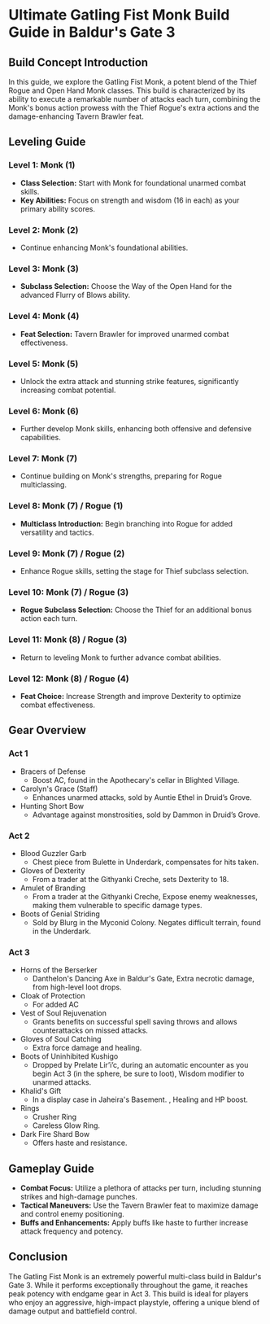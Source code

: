 ﻿# Ultimate Gatling Fist Monk Build Guide in Baldur's Gate 3

## Build Concept Introduction
In this guide, we explore the Gatling Fist Monk, a potent blend of the Thief Rogue and Open Hand Monk classes. This build is characterized by its ability to execute a remarkable number of attacks each turn, combining the Monk's bonus action prowess with the Thief Rogue's extra actions and the damage-enhancing Tavern Brawler feat.

## Leveling Guide

### Level 1: Monk (1)
- **Class Selection:** Start with Monk for foundational unarmed combat skills.
- **Key Abilities:** Focus on strength and wisdom (16 in each) as your primary ability scores.

### Level 2: Monk (2)
- Continue enhancing Monk's foundational abilities.

### Level 3: Monk (3)
- **Subclass Selection:** Choose the Way of the Open Hand for the advanced Flurry of Blows ability.

### Level 4: Monk (4)
- **Feat Selection:** Tavern Brawler for improved unarmed combat effectiveness.

### Level 5: Monk (5)
- Unlock the extra attack and stunning strike features, significantly increasing combat potential.

### Level 6: Monk (6)
- Further develop Monk skills, enhancing both offensive and defensive capabilities.

### Level 7: Monk (7)
- Continue building on Monk's strengths, preparing for Rogue multiclassing.

### Level 8: Monk (7) / Rogue (1)
- **Multiclass Introduction:** Begin branching into Rogue for added versatility and tactics.

### Level 9: Monk (7) / Rogue (2)
- Enhance Rogue skills, setting the stage for Thief subclass selection.

### Level 10: Monk (7) / Rogue (3)
- **Rogue Subclass Selection:** Choose the Thief for an additional bonus action each turn.

### Level 11: Monk (8) / Rogue (3)
- Return to leveling Monk to further advance combat abilities.

### Level 12: Monk (8) / Rogue (4)
- **Feat Choice:** Increase Strength and improve Dexterity to optimize combat effectiveness.

## Gear Overview

### Act 1

- Bracers of Defense
  - Boost AC, found in the Apothecary's cellar in Blighted Village.
- Carolyn's Grace (Staff)
  - Enhances unarmed attacks, sold by Auntie Ethel in Druid’s Grove.
- Hunting Short Bow
  - Advantage against monstrosities, sold by Dammon in Druid’s Grove.

### Act 2

- Blood Guzzler Garb
  - Chest piece from Bulette in Underdark, compensates for hits taken.
- Gloves of Dexterity
  - From a trader at the Githyanki Creche, sets Dexterity to 18.
- Amulet of Branding
  - From a trader at the Githyanki Creche, Expose enemy weaknesses, making them vulnerable to specific damage types.
- Boots of Genial Striding
  - Sold by Blurg in the Myconid Colony. Negates difficult terrain, found in the Underdark.

### Act 3

- Horns of the Berserker
  - Danthelon's Dancing Axe in Baldur's Gate, Extra necrotic damage, from high-level loot drops.
- Cloak of Protection
  - For added AC
- Vest of Soul Rejuvenation
  - Grants benefits on successful spell saving throws and allows counterattacks on missed attacks.
- Gloves of Soul Catching
  - Extra force damage and healing.
- Boots of Uninhibited Kushigo
  - Dropped by Prelate Lir’i’c, during an automatic encounter as you begin Act 3 (in the sphere, be sure to loot), Wisdom modifier to unarmed attacks.
- Khalid's Gift
  - In a display case in Jaheira's Basement. , Healing and HP boost.
- Rings
  - Crusher Ring
  - Careless Glow Ring.
- Dark Fire Shard Bow
  - Offers haste and resistance.

## Gameplay Guide
- **Combat Focus:** Utilize a plethora of attacks per turn, including stunning strikes and high-damage punches.
- **Tactical Maneuvers:** Use the Tavern Brawler feat to maximize damage and control enemy positioning.
- **Buffs and Enhancements:** Apply buffs like haste to further increase attack frequency and potency.

## Conclusion
The Gatling Fist Monk is an extremely powerful multi-class build in Baldur's Gate 3. While it performs exceptionally throughout the game, it reaches peak potency with endgame gear in Act 3. This build is ideal for players who enjoy an aggressive, high-impact playstyle, offering a unique blend of damage output and battlefield control.